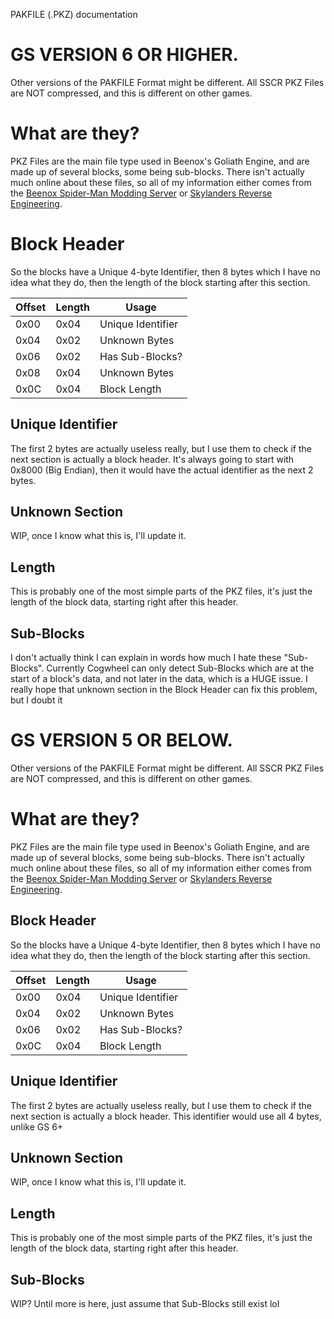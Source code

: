 PAKFILE (.PKZ) documentation
# GS VERSION 6 OR HIGHER.
Other versions of the PAKFILE Format might be different.
All SSCR PKZ Files are NOT compressed, and this is different on other games.
# What are they?
PKZ Files are the main file type used in Beenox's Goliath Engine, and are made up of several blocks, some being sub-blocks. There isn't actually much online about these files, so all of my information either comes from the 
[Beenox Spider-Man Modding Server](https://discord.gg/EvwSfyQz9Z) or [Skylanders Reverse Engineering](https://discord.gg/ZmZshRs5m3). 
# Block Header
So the blocks have a Unique 4-byte Identifier, then 8 bytes which I have no idea what they do, then the length of the block starting after this section.

| Offset    | Length | Usage |
| -------- | ------- | ----- |
| 0x00  | 0x04    | Unique Identifier |
| 0x04 | 0x02     | Unknown Bytes |
| 0x06 | 0x02     | Has Sub-Blocks? |
| 0x08 | 0x04     | Unknown Bytes |
| 0x0C    | 0x04    | Block Length |

## Unique Identifier
The first 2 bytes are actually useless really, but I use them to check if the next section is actually a block header. It's always going to start with 0x8000 (Big Endian), then it would have the actual identifier as the next 2 bytes.

## Unknown Section
WIP, once I know what this is, I'll update it.

## Length
This is probably one of the most simple parts of the PKZ files, it's just the length of the block data, starting right after this header.

## Sub-Blocks
I don't actually think I can explain in words how much I hate these "Sub-Blocks". Currently Cogwheel can only detect Sub-Blocks which are at the start of a block's data, and not later in the data, which is a HUGE issue. I really hope that unknown section in the Block Header can fix this problem, but I doubt it

# GS VERSION 5 OR BELOW.
Other versions of the PAKFILE Format might be different.
All SSCR PKZ Files are NOT compressed, and this is different on other games.
# What are they?
PKZ Files are the main file type used in Beenox's Goliath Engine, and are made up of several blocks, some being sub-blocks. There isn't actually much online about these files, so all of my information either comes from the 
[Beenox Spider-Man Modding Server](https://discord.gg/EvwSfyQz9Z) or [Skylanders Reverse Engineering](https://discord.gg/ZmZshRs5m3). 
## Block Header
So the blocks have a Unique 4-byte Identifier, then 8 bytes which I have no idea what they do, then the length of the block starting after this section.

| Offset    | Length | Usage |
| -------- | ------- | ----- |
| 0x00  | 0x04    | Unique Identifier |
| 0x04 | 0x02     | Unknown Bytes |
| 0x06 | 0x02     | Has Sub-Blocks? |
| 0x0C    | 0x04    | Block Length |

## Unique Identifier
The first 2 bytes are actually useless really, but I use them to check if the next section is actually a block header. This identifier would use all 4 bytes, unlike GS 6+

## Unknown Section
WIP, once I know what this is, I'll update it.

## Length
This is probably one of the most simple parts of the PKZ files, it's just the length of the block data, starting right after this header.

## Sub-Blocks
WIP? Until more is here, just assume that Sub-Blocks still exist lol
